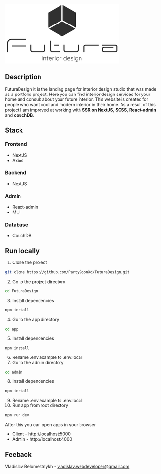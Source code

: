 <picture>
  <img alt="Futura logo" src="https://github.com/PartySoonXd/FuturaDesign/blob/master/app/public/images/Logo.svg">
</picture>

## Description
FuturaDesign it is the landing page for interior design studio that was made as a portfolio project. Here you can find interior design services for your home and consult about your future interior. This website is created for people who want cool and modern interior in their home. As a result of this project I am improved at working with **SSR on NextJS**, **SCSS**, **React-admin** and **couchDB**.
## Stack
### Frontend
- NextJS
- Axios
### Backend
- NextJS
### Admin 
- React-admin
- MUI
### Database
- CouchDB

## Run locally
1. Clone the project
```bash
git clone https://github.com/PartySoonXd/FuturaDesign.git
```
2. Go to the project directory
```bash
cd FuturaDesign
```
3. Install dependencies
```bash
npm install
```
4. Go to the app directory
```bash
cd app
```
5. Install dependencies
```bash
npm install
```
6. Rename .env.example to .env.local
7. Go to the admin directory
```bash
cd admin
```
8. Install dependencies
```bash
npm install
```
9. Rename .env.example to .env.local
10. Run app from root directory
```bash
npm run dev
```
After this you can open apps in your browser
- Client - http://localhost:5000
- Admin - http://localhost:4000

## Feeback
Vladislav Belomestnykh - vladislav.webdeveloper@gmail.com
